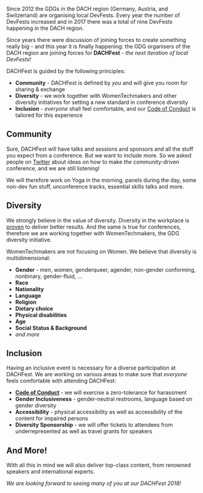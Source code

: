 Since 2012 the GDGs in the DACH region (Germany, Austria, and Switzerland) are organising local DevFests. Every year the number of DevFests increased and in 2017 there was a total of nine DevFests happening in the DACH region.

Since years there were discussion of joining forces to create something really big - and this year it is finally happening: the GDG organisers of the DACH region are joining forces for **DACHFest** - _the next iteration of local DevFests!_

DACHFest is guided by the following principles:
* **Community** - DACHFest is defined by *you* and will give you room for sharing & exchange
* **Diversity** - we work together with WomenTechmakers and other diversity initiatives for setting a new standard in conference diversity
* **Inclusion** - *everyone* shall feel comfortable, and our [Code of Conduct](/coc) is tailored for this experience

## Community ##
Sure, DACHFest will have talks and sessions and sponsors and all the stuff you expect from a conference.
But we want to include more. So we asked people on [Twitter](https://twitter.com/ohaithear/status/1009887132842954752) about ideas on how to make *the* community-driven conference, and we are still listening!

We will therefore work on Yoga in the morning, panels during the day, some non-dev fun stuff, unconference tracks, essential skills talks and more.

## Diversity ##
We strongly believe in the value of diversity. Diversity in the workplace is [proven](https://www.mckinsey.com/business-functions/organization/our-insights/delivering-through-diversity) to deliver better results. And the same is true for conferences, therefore we are working together with WomenTechmakers, the GDG diversity initiative.

WomenTechmakers are not focusing on Women. We believe that diversity is multidimensional:
* **Gender** - men, women, genderqueer, agender, non-gender conforming, nonbinary, gender-fluid, ...
* **Race**
* **Nationality**
* **Language**
* **Religion**
* **Dietary choice**
* **Physical disabilities**
* **Age**
* **Social Status & Background**
* _and more_

## Inclusion ##
Having an inclusive event is necessary for a diverse participation at DACHFest. We are working on various areas to make sure that *everyone* feels comfortable with attending DACHFest:

* **[Code of Conduct](/coc)** - we will exercise a zero-tolerance for harassment
* **Gender Inclusiveness** - gender-neutral restrooms, language based on gender diversity
* **Accessibility** - physical accessibility as well as accessibility of the content for impaired persons
* **Diversity Sponsorship** - we will offer tickets to attendees from underrepresented as well as travel grants for speakers

## And More! ##
With all this in mind we will also deliver top-class content, from renowned speakers and international experts.

_We are looking forward to seeing many of you at our DACHFest 2018!_
